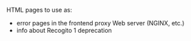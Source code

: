 HTML pages to use as:
- error pages in the frontend proxy Web server (NGINX, etc.)
- info about Recogito 1 deprecation
